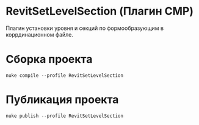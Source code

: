 # RevitSetLevelSection (Плагин СМР)
Плагин установки уровня и секций по формообразующим в коррдинационном файле.

# Сборка проекта

```
nuke compile --profile RevitSetLevelSection
```

# Публикация проекта

```
nuke publish --profile RevitSetLevelSection
```